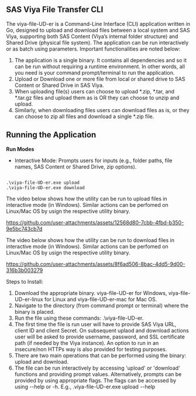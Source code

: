 ## SAS Viya File Transfer CLI

The viya-file-UD-er is a Command-Line Interface (CLI) application written in Go, designed to upload and download files between a local system and SAS Viya, supporting both SAS Content (Viya’s internal folder structure) and Shared Drive (physical file system). The application can be run interactively or as batch using parameters. Important functionalities are noted below:
1. The application is a single binary. It contains all dependencies and so it can be run without requiring a runtime environment. In other words, all you need is your command prompt/terminal to run the application.
2. Upload or Download one or more file from local or shared drive to SAS Content or Shared Drive in SAS Viya.
3. When uploading file(s) users can choose to upload *.zip, *.tar, and *.tar.gz files and upload them as is OR they can choose to unzip and upload.
4. Similarly, when downloading files users can download files as is, or they can choose to zip all files and download a single *.zip file.

## Running the Application
**Run Modes**
- Interactive Mode: Prompts users for inputs (e.g., folder paths, file names, SAS Content or Shared Drive, zip options).
<pre><code>
.\viya-file-UD-er.exe upload
.\viya-file-UD-er.exe download</code></pre>

The video below shows how the utility can be run to upload files in interactive mode (in Windows). Similar actions can be perfomed on Linux/Mac OS by usign the respective utility binary.

https://github.com/user-attachments/assets/12568d80-7cbb-4fbd-b350-9e5bc743cb7d

The video below shows how the utility can be run to download files in interactive mode (in Windows). Similar actions can be perfomed on Linux/Mac OS by usign the respective utility binary.

https://github.com/user-attachments/assets/8f6ad506-8bac-4dd5-9d00-316b3b003279

Steps to Install:
1. Download the appropriate binary. viya-file-UD-er for Windows, viya-file-UD-er-linux for Linux and viya-file-UD-er-mac for Mac OS.
2. Navigate to the directory (from command prompt or terminal) where the binary is placed.
3. Run the file using these commands: .\viya-file-UD-er.
4. The first time the file is run user will have to provide SAS Viya URL, client ID and client Secret. On subsequent uplaod and download actions user will be asked to provide username, password, and SSL certificate path (if needed by the Viya instance). An option to run in an insecure/non HTTPs way is also provided for testing purposes.
5. There are two main operations that can be performed using the binary: upload and download.
6. The file can be run interactively by accessing 'upload' or 'download' functions and providing prompt values. Alternatively, prompts can be provided by using appropriate flags. The flags can be accessed by using --help or -h. E.g., \.viya-file-UD-er.exe upload --help
